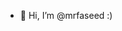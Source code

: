- 👋 Hi, I’m @mrfaseed :)

<!---
mrfaseed/mrfaseed is a ✨ special ✨ repository because its `README.md` (this file) appears on your GitHub profile.
You can click the Preview link to take a look at your changes.
--->
